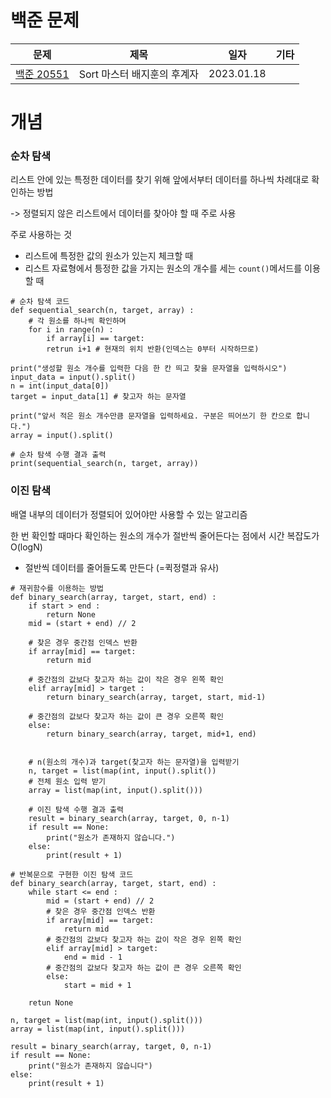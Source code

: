 # 백준 문제
| 문제                                                | 제목                | 일자         |기타|
|---------------------------------------------------|-------------------|------------|---|
| [백준 20551](https://www.acmicpc.net/problem/20551) | Sort 마스터 배지훈의 후계자 | 2023.01.18 ||


# 개념

### 순차 탐색

리스트 안에 있는 특정한 데이터를 찾기 위해 앞에서부터 데이터를 하나씩 차례대로 확인하는 방법

-> 정렬되지 않은 리스트에서 데이터를 찾아야 할 때 주로 사용

주로 사용하는 것

* 리스트에 특정한 값의 원소가 있는지 체크할 때
* 리스트 자료형에서 틍정한 값을 가지는 원소의 개수를 세는 `count()`메서드를 이용할 때

```commandline
# 순차 탐색 코드
def sequential_search(n, target, array) :
    # 각 원소를 하나씩 확인하며
    for i in range(n) :
        if array[i] == target:
        retrun i+1 # 현재의 위치 반환(인덱스는 0부터 시작하므로)

print("생성할 원소 개수를 입력한 다음 한 칸 띄고 찾을 문자열을 입력하시오")
input_data = input().split()
n = int(input_data[0])
target = input_data[1] # 찾고자 하는 문자열

print("앞서 적은 원소 개수만큼 문자열을 입력하세요. 구분은 띄어쓰기 한 칸으로 합니다.")
array = input().split()

# 순차 탐색 수행 결과 출력
print(sequential_search(n, target, array))
```

### 이진 탐색

배열 내부의 데이터가 정렬되어 있어야만 사용할 수 있는 알고리즘

한 번 확인할 때마다 확인하는 원소의 개수가 절반씩 줄어든다는 점에서 시간 복잡도가 O(logN)

* 절반씩 데이터를 줄어들도록 만든다 (=퀵정렬과 유사)

```commandline
# 재귀함수를 이용하는 방법
def binary_search(array, target, start, end) :
    if start > end :
        return None
    mid = (start + end) // 2
    
    # 찾은 경우 중간점 인덱스 반환
    if array[mid] == target:
        return mid
        
    # 중간점의 값보다 찾고자 하는 값이 작은 경우 왼쪽 확인
    elif array[mid] > target : 
        return binary_search(array, target, start, mid-1)
        
    # 중간점의 값보다 찾고자 하는 값이 큰 경우 오른쪽 확인
    else:
        return binary_search(array, target, mid+1, end)
        
    
    # n(원소의 개수)과 target(찾고자 하는 문자열)을 입력받기
    n, target = list(map(int, input().split())
    # 전체 원소 입력 받기
    array = list(map(int, input().split()))
    
    # 이진 탐색 수행 결과 출력
    result = binary_search(array, target, 0, n-1)
    if result == None:
        print("원소가 존재하지 않습니다.")
    else:
        print(result + 1)
```

```commandline
# 반복문으로 구현한 이진 탐색 코드
def binary_search(array, target, start, end) :
    while start <= end :
        mid = (start + end) // 2
        # 찾은 경우 중간점 인덱스 반환
        if array[mid] == target:
            return mid
        # 중간점의 값보다 찾고자 하는 값이 작은 경우 왼쪽 확인
        elif array[mid] > target:
            end = mid - 1
        # 중간점의 값보다 찾고자 하는 값이 큰 경우 오른쪽 확인
        else:
            start = mid + 1
            
    retun None
    
n, target = list(map(int, input().split()))
array = list(map(int, input().split()))

result = binary_search(array, target, 0, n-1)
if result == None:
    print("원소가 존재하지 않습니다")
else:
    print(result + 1)
```


